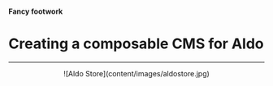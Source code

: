 <!-- Rangle.io logo indicator should use H4 -->
#### Fancy footwork

<!-- Only one H1 should be used per slide -->
# Creating a composable CMS for Aldo

---
<div style="text-align: center;">
![Aldo Store](content/images/aldostore.jpg)<!-- .element: style="max-height: 70%; max-width: 70%; margin-top: 40px; box-shadow: none" -->
</div>
